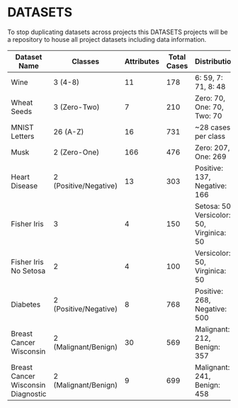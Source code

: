 # DATASETS

To stop duplicating datasets across projects this DATASETS projects will be a repository to house all project datasets including data information.

| Dataset Name | Classes | Attributes | Total Cases | Distribution |
|--------------|---------|------------|-------------|--------------|
| Wine | 3 (4-8) | 11 | 178 | 6: 59, 7: 71, 8: 48 |
| Wheat Seeds | 3 (Zero-Two) | 7 | 210 | Zero: 70, One: 70, Two: 70 |
| MNIST Letters | 26 (A-Z) | 16 | 731 | ~28 cases per class |
| Musk | 2 (Zero-One) | 166 | 476 | Zero: 207, One: 269 |
| Heart Disease | 2 (Positive/Negative) | 13 | 303 | Positive: 137, Negative: 166 |
| Fisher Iris | 3 | 4 | 150 | Setosa: 50, Versicolor: 50, Virginica: 50 |
| Fisher Iris No Setosa | 2 | 4 | 100 | Versicolor: 50, Virginica: 50 |
| Diabetes | 2 (Positive/Negative) | 8 | 768 | Positive: 268, Negative: 500 |
| Breast Cancer Wisconsin | 2 (Malignant/Benign) | 30 | 569 | Malignant: 212, Benign: 357 |
| Breast Cancer Wisconsin Diagnostic | 2 (Malignant/Benign) | 9 | 699 | Malignant: 241, Benign: 458 |
